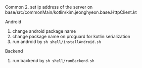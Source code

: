 
Common
2. set ip address of the server on base/src/commonMain/kotlin/kim.jeonghyeon.base.HttpClient.kt

Android
1. change android package name
2. change package name on proguard for kotlin serialization
3. run android by `sh shell/installAndroid.sh`

Backend
1. run backend by `sh shell/runBackend.sh`